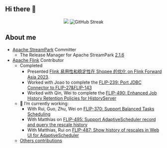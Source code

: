 ## Hi there 👋

<!--
**rocmarshal/rocmarshal** is a ✨ _special_ ✨ repository because its `README.md` (this file) appears on your GitHub profile.

Here are some ideas to get you started:

- 🔭 I’m currently working on ...
- 🌱 I’m currently learning ...
- 👯 I’m looking to collaborate on ...
- 🤔 I’m looking for help with ...
- 💬 Ask me about ...
- 📫 How to reach me: ...
- 😄 Pronouns: ...
- ⚡ Fun fact: ...

-->

<div id="github_stats" align="center">
  <div>
    <a><img src="http://github-profile-summary-cards.vercel.app/api/cards/profile-details?username=RocMarshal&theme=github" /></a>
    <a><img src="https://streak-stats.demolab.com?user=RocMarshal&theme=github-light&mode=weekly" alt="GitHub Streak" /></a>
  </div>
</div>

## About me
- [Apache StreamPark](https://github.com/apache/streampark) Committer
  - The Release Manager for Apache StreamPark [2.1.6](https://streampark.apache.org/download/release-note/2.1.6/)
- [Apache Flink](https://github.com/apache/flink) Contributor
  - Completed
    - Presented [Flink 易用性和稳定性在 Shopee 的优化 on Flink Forward Asia 2023](https://developer.aliyun.com/article/1385893).
    - Worked with Joao to complete the [FLIP-239: Port JDBC Connector to FLIP-27&FLIP-143](https://cwiki.apache.org/confluence/pages/viewpage.action?pageId=217386271)
    - Worked with Qin, Wei to complete the [FLIP-490: Enhanced Job History Retention Policies for HistoryServer​](https://cwiki.apache.org/confluence/pages/viewpage.action?pageId=332499857)
  - 🔭 I’m currently working:
    - With Rui, Guo, Zhu, Wei on [FLIP-370: Support Balanced Tasks Scheduling](https://cwiki.apache.org/confluence/display/FLINK/FLIP-370%3A+Support+Balanced+Tasks+Scheduling)
    - With Matthias on [FLIP-495: Support AdaptiveScheduler record and query the rescale history](https://cwiki.apache.org/confluence/display/FLINK/FLIP-495%3A+Support+AdaptiveScheduler+record+and+query+the+rescale+history?src=contextnavpagetreemode)
    - With Matthias, Rui on [FLIP-487: Show history of rescales in Web UI for AdaptiveScheduler](https://cwiki.apache.org/confluence/display/FLINK/FLIP-487%3A+Show+history+of+rescales+in+Web+UI+for+AdaptiveScheduler?src=contextnavpagetreemode)
  - [Others contributions](https://github.com/apache/flink/commits?author=RocMarshal)

<!--
[![RocMarshal's GitHub stats](https://github-readme-stats.vercel.app/api?username=RocMarshal)](https://github.com/RocMarshal)
-->
